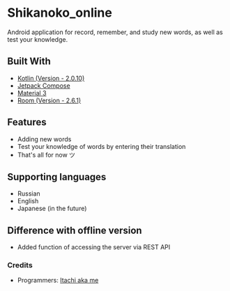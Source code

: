 # Shikanoko_online

Android application for record, remember, and study new words, as well as test your knowledge.

## Built With

* [Kotlin (Version - 2.0.10)](https://kotlinlang.org/) 
* [Jetpack Compose](https://developer.android.com/jetpack)
* [Material 3](https://m3.material.io/)
* [Room (Version - 2.6.1)](https://developer.android.com/jetpack/androidx/releases/room) 

## Features

* Adding new words
* Test your knowledge of words by entering their translation
* That's all for now ツ

## Supporting languages

* Russian
* English
* Japanese (in the future)

## Difference with offline version
* Added function of accessing the server via REST API

### Credits
* Programmers: [Itachi aka me](https://github.com/ltachiUchiha)

